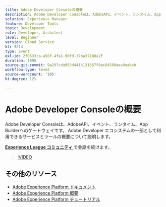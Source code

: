 ```yaml
---
title: Adobe Developer Consoleの概要
description: Adobe Developer Consoleは、AdobeAPI、イベント、ランタイム、App Builderへのゲートウェイです。 Adobe Developer エコシステムの一部として利用できるサービスとツールの概要について説明します。
solution: Experience Manager
feature: Developer Tools
topic: Development
role: Developer, Architect
level: Beginner
version: Cloud Service
kt: 9214
type: Event
exl-id: 2f0533ca-a96f-4fa1-90fd-37ba37180a2f
duration: 1898
source-git-commit: 9a297cda953d4414131657f9ac84580aea0eabeb
workflow-type: tm+mt
source-wordcount: '105'
ht-degree: 12%

---
```


# Adobe Developer Consoleの概要

Adobe Developer Consoleは、AdobeAPI、イベント、ランタイム、App Builderへのゲートウェイです。 Adobe Developer エコシステムの一部として利用できるサービスとツールの概要について説明します。

**[Experience League コミュニティ ](https://adobe.ly/2Y2DDld)** で会話を続けます。

>[!VIDEO](https://video.tv.adobe.com/v/337771/?quality=12&learn=on&hidetitle=true)

## その他のリソース

- [Adobe Experience Platform ドキュメント ](https://experienceleague.adobe.com/docs/experience-platform.html?lang=ja)
- [Adobe Experience Platform 概要](https://experienceleague.adobe.com/docs/experience-platform/landing/home.html?lang=ja)
- [Adobe Experience Platform チュートリアル](https://experienceleague.adobe.com/docs/platform-learn/tutorials/overview.html?lang=ja)
